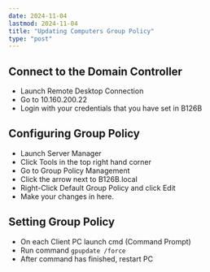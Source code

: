```yaml
---
date: 2024-11-04
lastmod: 2024-11-04
title: "Updating Computers Group Policy"
type: "post"
---
```


## Connect to the Domain Controller

- Launch Remote Desktop Connection
- Go to 10.160.200.22
- Login with your credentials that you have set in B126B

## Configuring Group Policy

- Launch Server Manager
- Click Tools in the top right hand corner
- Go to Group Policy Management
- Click the arrow next to B126B.local
- Right-Click Default Group Policy and click Edit
- Make your changes in here.

## Setting Group Policy

- On each Client PC launch cmd (Command Prompt)
- Run command ```gpupdate /force```
- After command has finished, restart PC
